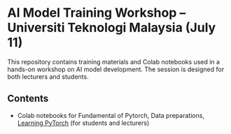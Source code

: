 # AI Model Training Workshop – Universiti Teknologi Malaysia (July 11)

This repository contains training materials and Colab notebooks used in a hands-on workshop on AI model development. The session is designed for both lecturers and students.

## Contents
- Colab notebooks for Fundamental of Pytorch, Data preparations, [Learning PyTorch](https://colab.research.google.com/drive/140eG-ROSSxJIU_Y2_5uVNRWN7hA02f4D?usp=sharing) (for students and lecturers)
